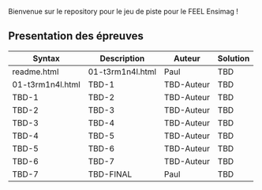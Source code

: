 Bienvenue sur le repository pour le jeu de piste pour le FEEL Ensimag !

## Presentation des épreuves

| Syntax      | Description | Auteur | Solution
| ----------- | ----------- | ----------- |  ----------- |
| readme.html      | 01-t3rm1n4l.html       | Paul | TBD |
| 01-t3rm1n4l.html   | TBD-1        | TBD-Auteur | TBD |
| TBD-1   | TBD-2        | TBD-Auteur | TBD |
| TBD-2   | TBD-3        | TBD-Auteur | TBD |
| TBD-3   | TBD-4        | TBD-Auteur | TBD |
| TBD-4   | TBD-5        | TBD-Auteur | TBD |
| TBD-5   | TBD-6        | TBD-Auteur | TBD |
| TBD-6   | TBD-7        | TBD-Auteur | TBD |
| TBD-7   | TBD-FINAL       | Paul | TBD |